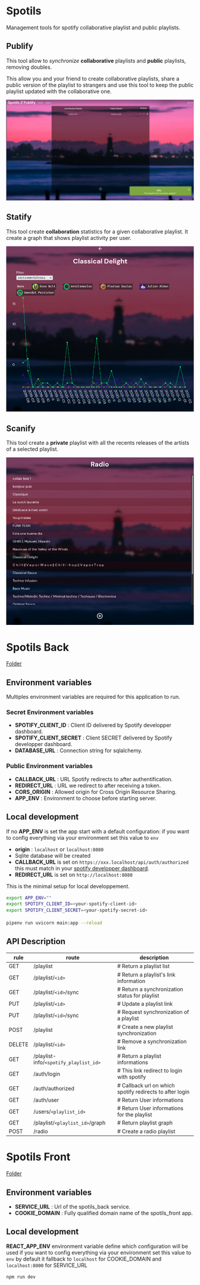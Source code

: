 # Spotils
Management tools for spotify collaborative playlist and public playlists.

## Publify
This tool allow to *synchronize* **collaborative** playlists and **public** playlists, removing doubles.

This allow you and your friend to create collaborative playlists, share a public version of the playlist to strangers and use this tool to keep the public playlist updated with the collaborative one.

![Exemple for the sync selection](./assets/publify-syncs.png)

## Statify
This tool create **collaboration** statistics for a given collaborative playlist. It create a graph that shows playlist activity per user.

![Exemple for a playlist <ClassicalDelight>](./assets/graph-instrumentalness.png)

## Scanify
This tool create a **private** playlist with all the recents releases of the artists of a selected playlist.

![Exemple of the playlist selection.](./assets/radio-list.png)

# Spotils Back
[Folder](spotils_back)
## Environment variables
Multiples environment variables are required for this application to run.
### Secret Environment variables
- **SPOTIFY_CLIENT_ID** : Client ID delivered by Spotify developper dashboard.
- **SPOTIFY_CLIENT_SECRET** : Client SECRET delivered by Spotify developper dashboard.
- **DATABASE_URL** : Connection string for sqlalchemy.

### Public Environment variables
- **CALLBACK_URL** : URL Spotify redirects to after authentification.
- **REDIRECT_URL** : URL we redirect to after receiving a token.
- **CORS_ORIGIN** : Allowed origin for Cross Origin Resource Sharing.
- **APP_ENV** : Environment to choose before starting server.

## Local development
If no **APP_ENV** is set the app start with a default configuration:
if you want to config everything via your environment set this value to `env`
- **origin** : `localhost` or `localhost:8080`
- Sqlite database will be created
- **CALLBACK_URL** is set on `https://xxx.localhost/api/auth/authorized` this must match in your [spotify developper dashboard](https://developer.spotify.com/dashboard/login).
- **REDIRECT_URL** is set on `http://localhost:8080`

This is the minimal setup for local developpement.
```sh
export APP_ENV=""
export SPOTIFY_CLIENT_ID=<your-spotify-client-id>
export SPOTIFY_CLIENT_SECRET=<your-spotify-secret-id>

pipenv run uvicorn main:app --reload
```

## API Description
| rule  |      route            |   description                             |
--------|-----------------------|-------------------------------------------| 
|GET    | /playlist             | # Return a playlist list                  |
|GET    | /playlist/`<id>`      | # Return a playlist's link information    |
|GET    | /playlist/`<id>`/sync | # Return a synchronization status for playlist|
|PUT    | /playlist/`<id>`      | # Update a playlist link                  |
|PUT    | /playlist/`<id>`/sync | # Request synchronization of a playlist   |
|POST   | /playlist             | # Create a new playlist synchronization   |
|DELETE | /playlist/`<id>`      | # Remove a synchronization link           |
|GET    | /playlist-info/`<spotify_playlist_id>` | # Return a playlist informations|
|GET    | /auth/login           | # This link redirect to login with spotify|
|GET    | /auth/authorized      | # Callback url on which spotify redirects to after login|
|GET    | /auth/user            | # Return User informations                |
|GET    | /users/`<playlist_id>`| # Return User informations for the playlist|
|GET    | /playlist/`<playlist_id>`/graph| # Return playlist graph|
|POST    | /radio| # Create a radio playlist|


# Spotils Front
[Folder](spotils_front)

## Environment variables
- **SERVICE_URL** : Url of the spotils_back service.
- **COOKIE_DOMAIN** : Fully qualified domain name of the spotils_front app.

## Local development
**REACT_APP_ENV** environment variable define which configuration will be used
if you want to config everything via your environment set this value to `env`
by default it fallback to `localhost` for COOKIE_DOMAIN and `localhost:8000` for SERVICE_URL
```sh
npm run dev
```
